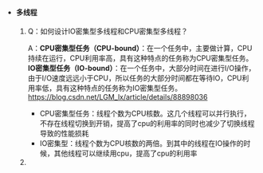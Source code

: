 + #### 多线程

  1. Q：如何设计IO密集型多线程和CPU密集型多线程？

     A：**CPU密集型任务（CPU-bound）**：在一个任务中，主要做计算，CPU持续在运行，CPU利用率高，具有这种特点的任务称为CPU密集型任务。
     **IO密集型任务（IO-bound）**：在一个任务中，大部分时间在进行I/O操作，由于I/O速度远远小于CPU，所以任务的大部分时间都在等待IO，CPU利用率低，具有这种特点的任务称为IO密集型任务。
     https://blog.csdn.net/LGM_lx/article/details/88898036

     - CPU密集型任务：线程个数为CPU核数。这几个线程可以并行执行，不存在线程切换到开销，提高了cpu的利用率的同时也减少了切换线程导致的性能损耗
     - IO密集型：线程个数为CPU核数的两倍。到其中的线程在IO操作的时候，其他线程可以继续用cpu，提高了cpu的利用率

  2. 

